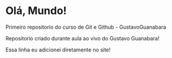 # Olá, Mundo!
 Primeiro repositorio do curso de Git e Github - GustavoGuanabara


Repositorio criado durante aula ao vivo do Gustavo Guanabara!


Essa linha eu adicionei diretamente no site!
